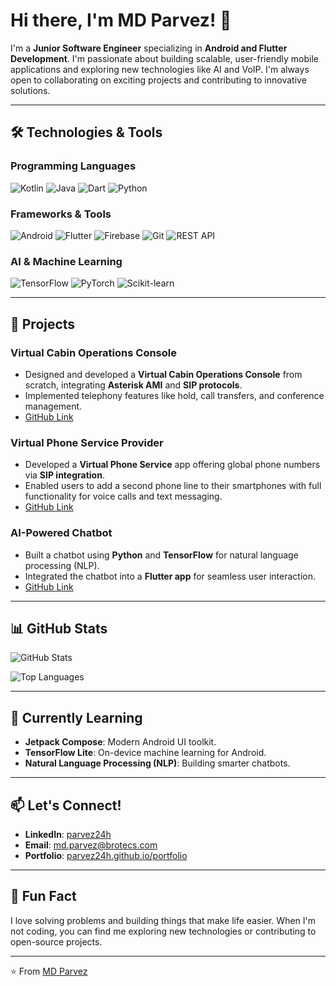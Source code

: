 # Hi there, I'm MD Parvez! 👋

I'm a **Junior Software Engineer** specializing in **Android and Flutter Development**. I'm passionate about building scalable, user-friendly mobile applications and exploring new technologies like AI and VoIP. I'm always open to collaborating on exciting projects and contributing to innovative solutions.

---

## 🛠️ Technologies & Tools

### Programming Languages
![Kotlin](https://img.shields.io/badge/Kotlin-0095D5?style=flat&logo=kotlin&logoColor=white)
![Java](https://img.shields.io/badge/Java-ED8B00?style=flat&logo=java&logoColor=white)
![Dart](https://img.shields.io/badge/Dart-0175C2?style=flat&logo=dart&logoColor=white)
![Python](https://img.shields.io/badge/Python-3776AB?style=flat&logo=python&logoColor=white)

### Frameworks & Tools
![Android](https://img.shields.io/badge/Android-3DDC84?style=flat&logo=android&logoColor=white)
![Flutter](https://img.shields.io/badge/Flutter-02569B?style=flat&logo=flutter&logoColor=white)
![Firebase](https://img.shields.io/badge/Firebase-FFCA28?style=flat&logo=firebase&logoColor=black)
![Git](https://img.shields.io/badge/Git-F05032?style=flat&logo=git&logoColor=white)
![REST API](https://img.shields.io/badge/REST_API-FF6F61?style=flat&logo=rest&logoColor=white)

### AI & Machine Learning
![TensorFlow](https://img.shields.io/badge/TensorFlow-FF6F00?style=flat&logo=tensorflow&logoColor=white)
![PyTorch](https://img.shields.io/badge/PyTorch-EE4C2C?style=flat&logo=pytorch&logoColor=white)
![Scikit-learn](https://img.shields.io/badge/Scikit_learn-F7931E?style=flat&logo=scikit-learn&logoColor=white)

---

## 🚀 Projects

### Virtual Cabin Operations Console
- Designed and developed a **Virtual Cabin Operations Console** from scratch, integrating **Asterisk AMI** and **SIP protocols**.
- Implemented telephony features like hold, call transfers, and conference management.
- [GitHub Link](#)

### Virtual Phone Service Provider
- Developed a **Virtual Phone Service** app offering global phone numbers via **SIP integration**.
- Enabled users to add a second phone line to their smartphones with full functionality for voice calls and text messaging.
- [GitHub Link](#)

### AI-Powered Chatbot
- Built a chatbot using **Python** and **TensorFlow** for natural language processing (NLP).
- Integrated the chatbot into a **Flutter app** for seamless user interaction.
- [GitHub Link](#)

---

## 📊 GitHub Stats

![GitHub Stats](https://github-readme-stats.vercel.app/api?username=parvez24h&show_icons=true&theme=radical)

![Top Languages](https://github-readme-stats.vercel.app/api/top-langs/?username=parvez24h&layout=compact&theme=radical)

---

## 🌱 Currently Learning
- **Jetpack Compose**: Modern Android UI toolkit.
- **TensorFlow Lite**: On-device machine learning for Android.
- **Natural Language Processing (NLP)**: Building smarter chatbots.

---

## 📫 Let's Connect!
- **LinkedIn**: [parvez24h](https://www.linkedin.com/in/parvez24h/)
- **Email**: md.parvez@brotecs.com
- **Portfolio**: [parvez24h.github.io/portfolio](https://parvez24h.github.io/portfolio/)

---

## 💬 Fun Fact
I love solving problems and building things that make life easier. When I'm not coding, you can find me exploring new technologies or contributing to open-source projects.

---

⭐️ From [MD Parvez](https://github.com/parvez24h)
